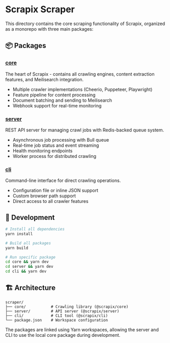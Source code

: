 # Scrapix Scraper

This directory contains the core scraping functionality of Scrapix, organized as a monorepo with three main packages:

## 📦 Packages

### [core](./core)
The heart of Scrapix - contains all crawling engines, content extraction features, and Meilisearch integration.

- Multiple crawler implementations (Cheerio, Puppeteer, Playwright)
- Feature pipeline for content processing
- Document batching and sending to Meilisearch
- Webhook support for real-time monitoring

### [server](./server)
REST API server for managing crawl jobs with Redis-backed queue system.

- Asynchronous job processing with Bull queue
- Real-time job status and event streaming
- Health monitoring endpoints
- Worker process for distributed crawling

### [cli](./cli)
Command-line interface for direct crawling operations.

- Configuration file or inline JSON support
- Custom browser path support
- Direct access to all crawler features

## 🚀 Development

```bash
# Install all dependencies
yarn install

# Build all packages
yarn build

# Run specific package
cd core && yarn dev
cd server && yarn dev
cd cli && yarn dev
```

## 🏗️ Architecture

```
scraper/
├── core/           # Crawling library (@scrapix/core)
├── server/         # API server (@scrapix/server)
├── cli/            # CLI tool (@scrapix/cli)
└── package.json    # Workspace configuration
```

The packages are linked using Yarn workspaces, allowing the server and CLI to use the local core package during development.